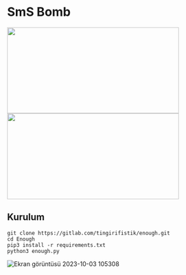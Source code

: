 # SmS Bomb

<img src=https://github.com/peterdarlington9/smsbomb0/assets/134080978/22d8713a-e466-4f9d-8b3b-98e93c46b1d8.PNG height="200px" width="400px"/>
<img src=https://user-images.githubusercontent.com/51286195/209442235-7069b8e7-b3f3-4b70-82cb-a86014836be0.png height="200px" width="400px"/>


<h2>Kurulum</h2>

```console
git clone https://gitlab.com/tingirifistik/enough.git
cd Enough
pip3 install -r requirements.txt
python3 enough.py
```
![Ekran görüntüsü 2023-10-03 105308](https://github.com/peterdarlington9/smsbomb0/assets/134080978/22d8713a-e466-4f9d-8b3b-98e93c46b1d8)
